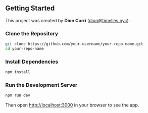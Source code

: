 ## Getting Started

This project was created by **Dion Curri** (dion@timelles.nyc).

### Clone the Repository

```bash
git clone https://github.com/your-username/your-repo-name.git
cd your-repo-name
```

### Install Dependencies

```bash
npm install
```

### Run the Development Server

```bash
npm run dev
```

Then open [http://localhost:3000](http://localhost:3000) in your browser to see the app.
